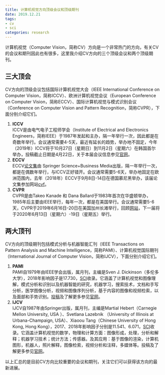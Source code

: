 ```yaml
---
title: 计算机视觉方向顶级会议和顶级期刊
date: 2019.12.21
tags:
- cv
- sci
categories: research
---
```


<p>计算机视觉（Computer Vision，简称CV）方向是一个非常热门的方向，有关CV的会议和期刊因此也有很多，这里我介绍CV方向的三个顶级会议和两个顶级期刊。</p>
<h2>三大顶会</h2>
<p>CV方向的顶级会议包括国际计算机视觉大会（IEEE International Conference on Computer Vision，简称ICCV）、欧洲计算机视觉会议（European Conference on Computer Vision，简称ECCV）、国际计算机视觉与模式识别会议（Conference on Computer Vision and Pattern Recognition，简称CVPR），下面分别介绍它们。</p>
<ol><li><strong>ICCV</strong> <br>
ICCV是由电气电子工程师学会（Institute of Electrical and Electronics Engineers，简称IEEE）于1987年发起和主办，隔一年举行一次，因此都是在奇数年举行。会议通常需要4-5天，最近有延长的趋势，举办地不固定，今年（2019年）ICCV将于10月27日（星期日）到11月2日（星期六）在韩国首尔举办，投稿截止日期是4月22日，关于本届会议信息参见<a href="http://iccv2019.thecvf.com/">官网</a>。</li><li><strong>ECCV</strong> <br>
ECCV<a href="https://link.springer.com/conference/eccv">论文集</a>由 Springer Science+Business Media出版，隔一年举行一次，都是在偶数年举行，与ICCV正好错开。会议通常需要5-6天，举办地固定在欧洲范围内，去年（2018年）ECCV于9月8日-14日在德国慕尼黑举办，该届论文集参加网站<a href="http://openaccess.thecvf.com/ECCV2018.py">cvf</a>。</li><li><strong>CVPR</strong><br>
CVPR是由Takeo Kanade 和 Dana Ballard于1983年首次在华盛顿举办，1985年后主要由IEEE举行，每年一次，都是在美国举行。会议通常需要5-6天，CVPR于2019年6月16日-20日在美国加州长滩举行，回顾<a href="http://cvpr2019.thecvf.com/">网站</a>，下一届将于2020年6月13日（星期六）-19日（星期五）举行。</li></ol>
<h2>两大顶刊</h2>
<p>CV方向的顶级期刊包括模式分析与机器智能汇刊（IEEE Transactions on Pattern Analysis and Machine Intelligence，简称PAMI）、计算机视觉国际期刊（International Journal of Computer Vision，简称IJCV），下面分别介绍它们。</p>
<ol><li><strong>PAMI</strong> <br>
PAMI自1979年由IEEE学会出版，属月刊，主编是Sven J. Dickinson（多伦多大学），2018年影响因子是17.730，<a href="http://mjl.clarivate.com/cgi-bin/jrnlst/jlresults.cgi?PC=K&amp;ISSN=0162-8828">SCI</a>收录。它涵盖了计算机视觉和图像理解，模式分析和识别以及机器智能的研究，机器学习，搜索技术，文档和手写分析，医学图像分析，视频和图像序列分析，基于内容的图像和视频检索，以及面部和手势识别。<a href="https://ieeexplore.ieee.org/xpl/RecentIssue.jsp?punumber=34">投稿</a>及了解更多参见<a href="https://www.computer.org/csdl/journal/tp">官网</a>。</li><li><strong>IJCV</strong><br>
IJCV自1987年由Springer出版，属月刊，主编是Martial Hebert（Carnegie Mellon University, USA ）、Svetlana Lazebnik （University of Illinois at Urbana-Champaign, USA）、Xiaoou Tang（Chinese University of Hong Kong, Hong Kong），2017、2018年影响因子分别是11.541、6.071，<a href="http://mjl.clarivate.com/cgi-bin/jrnlst/jlresults.cgi?PC=K&amp;ISSN=*0920-5691">SCI</a>收录。它涵盖计算机视觉的数学，物理和计算方面：图像形成，处理，分析和解释；机器学习技术；统计方法；传感器。及其应用：基于图像的渲染，计算机图形，机器人，照片解释，图像检索，视频分析和注释，多媒体等。投稿及了解更多参见<a href="https://www.springer.com/computer/image+processing/journal/11263">官网</a>。</li></ol>
<p>以上汇总的是目前CV方向比较重要的会议和期刊，关注它们可以获得该方向的最新进展。</p>